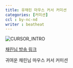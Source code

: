 ```yaml
---
title: 유채린 마우스 커서 커미션
categories: [커미션]
ccl : by-nc-nd
writer : beatheat
---
```


![CURSOR_INTRO](https://cdn.discordapp.com/attachments/987651683687481394/1022864149660831794/Sample.gif)

[채린님 방송 링크](https://www.twitch.tv/u_cherry_)

귀여운 채린님 마우스 커서 커미션
